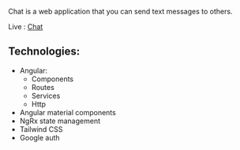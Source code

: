 Chat is a web application that you can send text messages to others.

Live : [Chat](https://abdelillah-tam.github.io/chat/)

## Technologies:
  - Angular:
    - Components
    - Routes
    - Services
    - Http
  - Angular material components
  - NgRx state management
  - Tailwind CSS
  - Google auth
